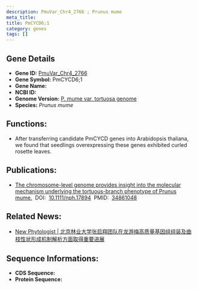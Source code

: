 ```yaml
---
description: PmuVar_Chr4_2766 ; Prunus mume
meta_title:
title: PmCYCD6;1
category: genes
tags: []
---
```


## Gene Details
- **Gene ID:**	[PmuVar_Chr4_2766](PmuVar_Chr4_2766)
- **Gene Symbol:** PmCYCD6;1
- **Gene Name:** 
- **NCBI ID:** [](https://www.ncbi.nlm.nih.gov/gene/?term=)
- **Genome Version:** [P. mume var. tortuosa genome]()
- **Species:** *Prunus mume*

## Functions:
   - After transferring candidate PmCYCD genes into Arabidopsis thaliana, we found that seedlings overexpressing these genes exhibited curled rosette leaves.

## Publications:
   - [The chromosome-level genome provides insight into the molecular mechanism underlying the tortuous-branch phenotype of Prunus mume.]( https://nph.onlinelibrary.wiley.com/doi/10.1111/nph.17894)&nbsp;&nbsp;DOI:&nbsp;&nbsp;[10.1111/nph.17894](https://nph.onlinelibrary.wiley.com/doi/10.1111/nph.17894)&nbsp;&nbsp;PMID:&nbsp;&nbsp;[34861048](https://pubmed.ncbi.nlm.nih.gov/34861048/)

## Related News:
   - [New Phytologist | 北京林业大学张启翔团队在龙游梅高质量基因组组装及曲枝性状形成机制解析方面取得重要进展](https://mp.weixin.qq.com/s?__biz=Mzg3MDEwNDEyMg==&mid=2247522004&idx=3&sn=28bd3008f1308242f8937e88f3fa02cb&chksm=ce903b81f9e7b2975996d79e858af1112d319f846e43c7cb8cf5d67b6bbd261eb0e8cbc3942a&scene=27#wechat_redirect)

## Sequence Informations:
- **CDS Sequence:**
- **Protein Sequence:**
